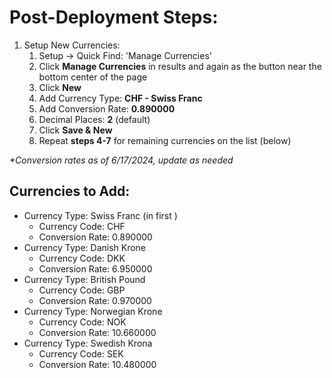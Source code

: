 # Post-Deployment Steps:

1. Setup New Currencies:
    1. Setup -> Quick Find: 'Manage Currencies'
    1. Click __Manage Currencies__ in results and again as the button near the bottom center of the page
    1. Click __New__
    1. Add Currency Type: __CHF - Swiss Franc__
    1. Add Conversion Rate: __0.890000__
    1. Decimal Places: __2__ (default)
    1. Click __Save & New__
    1. Repeat __steps 4-7__ for remaining currencies on the list (below)

_*Conversion rates as of 6/17/2024, update as needed_

## Currencies to Add:
* Currency Type: Swiss Franc (in first )
    * Currency Code: CHF
    * Conversion Rate: 0.890000
* Currency Type: Danish Krone
    * Currency Code: DKK
    * Conversion Rate: 6.950000
* Currency Type: British Pound
    * Currency Code: GBP
    * Conversion Rate: 0.970000
* Currency Type: Norwegian Krone
    * Currency Code: NOK
    * Conversion Rate: 10.660000
* Currency Type: Swedish Krona
    * Currency Code: SEK
    * Conversion Rate: 10.480000


